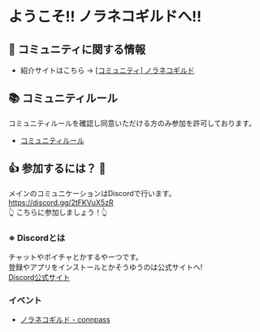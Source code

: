 # ようこそ!! ノラネコギルドへ!!

## 🔎 コミュニティに関する情報

- 紹介サイトはこちら → [[コミュニティ] ノラネコギルド](https://service.noraneko.co/)

## 📚 コミュニティルール

コミュニティルールを確認し同意いただける方のみ参加を許可しております。

- [コミュニティルール](コミュニティルール.md)

## 👍 参加するには？ 🎉

メインのコミュニケーションはDiscordで行います。  
<https://discord.gg/2tFKVuX5zR>  
👆 こちらに参加しましょう！👆

### ※ Discordとは

チャットやボイチャとかするやーつです。  
登録やアプリをインストールとかそうゆうのは公式サイトへ!  
[Discord公式サイト](https://discord.com/)

### イベント

- [ノラネコギルド - connpass](https://noraneko-guild.connpass.com/)
